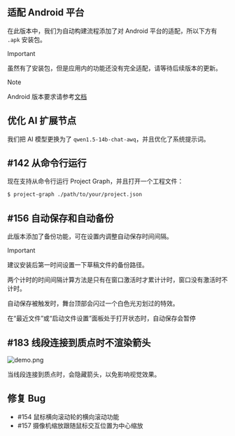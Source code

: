 ## 适配 Android 平台

在此版本中，我们为自动构建流程添加了对 Android 平台的适配，所以下方有 `.apk` 安装包。

> [!IMPORTANT]
> 虽然有了安装包，但是应用内的功能还没有完全适配，请等待后续版本的更新。

> [!NOTE]
> Android 版本要求请参考[文档](https://liren.zty012.de/project-graph/installation.html)

## 优化 AI 扩展节点

我们把 AI 模型更换为了 `qwen1.5-14b-chat-awq`，并且优化了系统提示词。

## #142 从命令行运行

现在支持从命令行运行 Project Graph，并且打开一个工程文件：

```bash
$ project-graph ./path/to/your/project.json
```

## #156 自动保存和自动备份

此版本添加了备份功能，可在设置内调整自动保存时间间隔。

> [!IMPORTANT]
> 建议安装后第一时间设置一下草稿文件的备份路径。
>
> 两个计时的时间间隔计算方法是只有在窗口激活时才累计计时，窗口没有激活时不计时。
>
> 自动保存被触发时，舞台顶部会闪过一个白色光刃划过的特效。
>
> 在“最近文件”或“启动文件设置”面板处于打开状态时，自动保存会暂停

## #183 线段连接到质点时不渲染箭头

![demo.png](https://s2.loli.net/2024/12/21/GlSV3iK4fkrIX6F.png)

当线段连接到质点时，会隐藏箭头，以免影响视觉效果。

## 修复 Bug

- #154 鼠标横向滚动轮的横向滚动功能
- #157 摄像机缩放跟随鼠标交互位置为中心缩放
